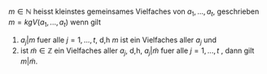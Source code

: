 $m \in \mathbb N$ heisst kleinstes gemeinsames Vielfaches von $a_1, ..., a_t$, geschrieben $m = kgV(a_1,..., a_t)$ wenn gilt

1) $a_j|m$ fuer alle $j = 1, ..., t$, d,h $m$ ist ein Vielfaches aller $a_j$ und
2) ist $\tilde m \in\mathbb Z$ ein Vielfaches aller $a_j$, d,h, $a_j | \tilde m$ fuer alle $j = 1, ..., t$ , dann gilt $m | \tilde m$.
